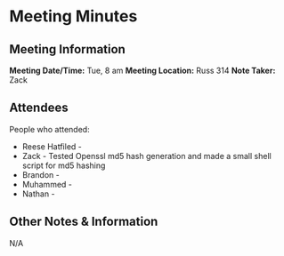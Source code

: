 # Meeting Minutes
## Meeting Information
**Meeting Date/Time:** Tue, 8 am
**Meeting Location:** Russ 314
**Note Taker:** Zack

## Attendees
People who attended:
- Reese Hatfiled - 
- Zack - Tested Openssl md5 hash generation and made a small shell script for md5 hashing
- Brandon - 
- Muhammed - 
- Nathan - 
## Other Notes & Information
N/A

